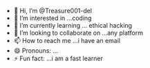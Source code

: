 - 👋 Hi, I’m @Treasure001-del
- 👀 I’m interested in ...coding
- 🌱 I’m currently learning ... ethical hacking 
- 💞️ I’m looking to collaborate on ...any platform 
- 📫 How to reach me ...i have an email 
- 😄 Pronouns: ...
- ⚡ Fun fact: ...i am a fast learner 

<!---
Treasure001-del/Treasure001-del is a ✨ special ✨ repository because its `README.md` (this file) appears on your GitHub profile.
You can click the Preview link to take a look at your changes.
--->
